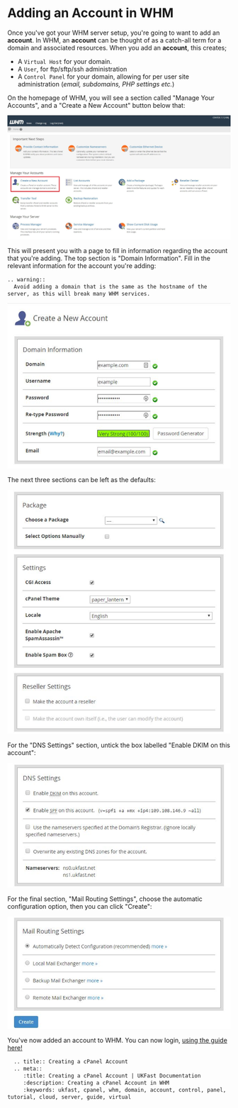 # Adding an Account in WHM

Once you've got your WHM server setup, you're going to want to add an **account**. In WHM, an **account** can be thought of as a catch-all term for a domain and associated resources. When you add an **account**, this creates;

* A `Virtual Host` for your domain.
* A `User`, for ftp/sftp/ssh administration
* A `Control Panel` for your domain, allowing for per user site administration (*email, subdomains, PHP settings etc.*)

On the homepage of WHM, you will see a section called "Manage Your Accounts", and a "Create a New Account" button below that:

![Create a New Account Button](files/whm_homepage.JPG)

This will present you with a page to fill in information regarding the account that you're adding. The top section is "Domain Information". Fill in the relevant information for the account you're adding:

```eval_rst
.. warning::
  Avoid adding a domain that is the same as the hostname of the server, as this will break many WHM services.

```

![Domain Information](files/account_creation_domain_info.JPG)

The next three sections can be left as the defaults:

![Blank Sections](files/account_creation_blanks.JPG)

For the "DNS Settings" section, untick the box labelled "Enable DKIM on this account":

![DNS Settings](files/account_creation_dns.jpg)

For the final section, "Mail Routing Settings", choose the automatic configuration option, then you can click "Create":

![Mail Exchange](files/account_creation_mail.jpg)

You've now added an account to WHM. You can now login, [using the guide here!](/operatingsystems/linux/controlpanels/cpanel_connect.html#connecting-to-cpanel)

```eval_rst
  .. title:: Creating a cPanel Account
  .. meta::
     :title: Creating a cPanel Account | UKFast Documentation
     :description: Creating a cPanel Account in WHM
     :keywords: ukfast, cpanel, whm, domain, account, control, panel, tutorial, cloud, server, guide, virtual
